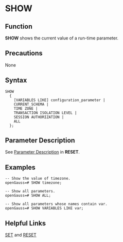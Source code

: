 # SHOW<a name="EN-US_TOPIC_0289900662"></a>

## Function<a name="en-us_topic_0283136640_en-us_topic_0237122191_en-us_topic_0059779163_s812131d8918641df9772c998b753f87e"></a>

**SHOW**  shows the current value of a run-time parameter.

## Precautions<a name="en-us_topic_0283136640_en-us_topic_0237122191_en-us_topic_0059779163_se3c9c9141f1b44ff9807883ea294625d"></a>

None

## Syntax<a name="en-us_topic_0283136640_en-us_topic_0237122191_en-us_topic_0059779163_s8d26aecdc3a24323a64f4df9f4df53f3"></a>

```
SHOW 
  { 
    [VARIABLES LIKE] configuration_parameter | 
    CURRENT_SCHEMA | 
    TIME ZONE | 
    TRANSACTION ISOLATION LEVEL | 
    SESSION AUTHORIZATION | 
    ALL 
  };
```

## Parameter Description<a name="en-us_topic_0283136640_en-us_topic_0237122191_en-us_topic_0059779163_s96f32bd65e9e46f4bf15eb3c1663af3a"></a>

See  [Parameter Description](reset.md#en-us_topic_0283137385_en-us_topic_0237122178_en-us_topic_0059779097_s46998dbd2cc84394b47aad2adc8ea141)  in  **RESET**.

## Examples<a name="en-us_topic_0283136640_en-us_topic_0237122191_en-us_topic_0059779163_s9926ef8e79984fac9b05d0b6bd0e8fd5"></a>

```
-- Show the value of timezone.
openGauss=# SHOW timezone;

-- Show all parameters.
openGauss=# SHOW ALL;

-- Show all parameters whose names contain var.
openGauss=# SHOW VARIABLES LIKE var;
```

## Helpful Links<a name="en-us_topic_0283136640_en-us_topic_0237122191_en-us_topic_0059779163_s5f7ae1b9fc8c4edfa04138996c61eaa4"></a>

[SET](set.md)  and  [RESET](reset.md)

